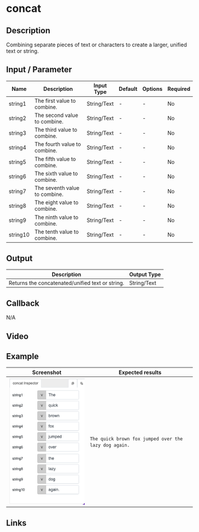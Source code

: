 # concat

## Description

Combining separate pieces of text or characters to create a larger, unified text or string.

## Input / Parameter

| Name | Description | Input Type | Default | Options | Required |
| ------ | ------ | ------ | ------ | ------ | ------ |
| string1 | The first value to combine. | String/Text | - | - | No |
| string2 | The second value to combine. | String/Text | - | - | No |
| string3 | The third value to combine. | String/Text | - | - | No |
| string4 | The fourth value to combine. | String/Text | - | - | No |
| string5 | The fifth value to combine. | String/Text | - | - | No |
| string6 | The sixth value to combine. | String/Text | - | - | No |
| string7 | The seventh value to combine. | String/Text | - | - | No |
| string8 | The eight value to combine. | String/Text | - | - | No |
| string9 | The ninth value to combine. | String/Text | - | - | No |
| string10 | The tenth value to combine. | String/Text | - | - | No |

## Output

| Description | Output Type |
| ------ | ------ |
| Returns the concatenated/unified text or string. | String/Text |

## Callback

N/A

## Video

## Example

| Screenshot | Expected results | 
| ---- | ---- | 
| ![](./concat-step-1.png)  | `The quick brown fox jumped over the lazy dog again.` | 

## Links